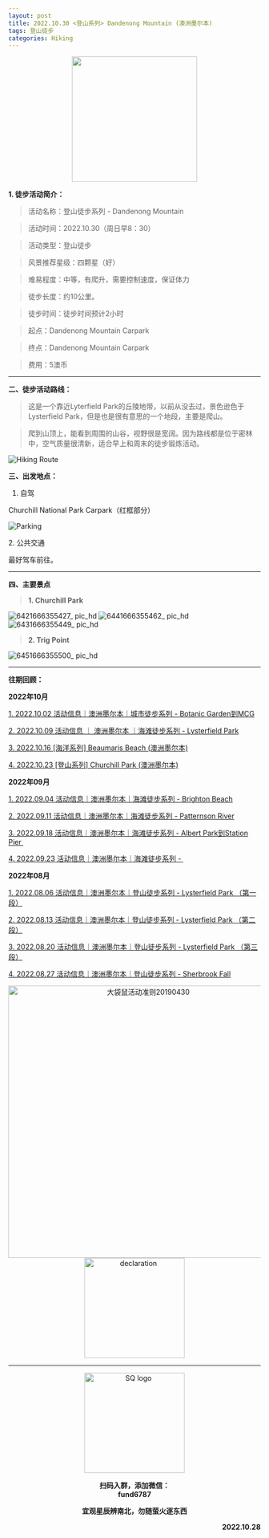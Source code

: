 ```yaml
---
layout: post
title: 2022.10.30 <登山系列> Dandenong Mountain (澳洲墨尔本)
tags: 登山徒步
categories: Hiking
---
```

<p align="center">
  <img width="250" src="https://user-images.githubusercontent.com/90954432/197183769-043b3cce-ffc5-439d-b355-fc227af37705.jpeg">
</p>

**1. 徒步活动简介：**

> 活动名称：登山徒步系列 - Dandenong Mountain

> 活动时间：2022.10.30（周日早8：30）

> 活动类型：登山徒步

> 风景推荐星级：四颗星（好）

> 难易程度：中等，有爬升，需要控制速度，保证体力

> 徒步长度：约10公里。

> 徒步时间：徒步时间预计2小时

> 起点：Dandenong Mountain Carpark

> 终点：Dandenong Mountain Carpark

> 费用：5澳币

______________________________________________________________________________

**二、徒步活动路线：**

> 这是一个靠近Lyterfield Park的丘陵地带，以前从没去过，景色逊色于Lysterfield Park，但是也是很有意思的一个地段，主要是爬山。

> 爬到山顶上，能看到周围的山谷，视野很是宽阔。因为路线都是位于密林中，空气质量很清新，适合早上和周末的徒步锻炼活动。

![Hiking Route](https://user-images.githubusercontent.com/90954432/197325605-82c56c4a-5c3f-4eb0-b356-8da5d73d697f.jpg)

**三、出发地点：**

1. 自驾

Churchill National Park Carpark（红框部分）

![Parking](https://user-images.githubusercontent.com/90954432/197325618-975095eb-adf5-466e-90ae-3cbfe37cd064.jpg)

2. 公共交通

最好驾车前往。

_______________________________________________________________________________________________

**四、主要景点**

> **1. Churchill Park**

![6421666355427_ pic_hd](https://user-images.githubusercontent.com/90954432/197325655-db042ee2-c6ab-41d2-9be7-66914a45e300.jpg)
![6441666355462_ pic_hd](https://user-images.githubusercontent.com/90954432/197325667-41a8ea90-7d35-427e-8496-9e43eb891b01.jpg)
![6431666355449_ pic_hd](https://user-images.githubusercontent.com/90954432/197325664-40fec9e3-2909-47c3-991c-2a9e6a2149f0.jpg)

> **2. Trig Point**

![6451666355500_ pic_hd](https://user-images.githubusercontent.com/90954432/197325660-a6825b91-f67b-4f56-9825-a0ad915efbb8.jpg)
_______________________________________________________________________________________________

**往期回顾：**

**2022年10月**

[1. 2022.10.02 活动信息｜澳洲墨尔本｜城市徒步系列 - Botanic Garden到MCG](http://mp.weixin.qq.com/s?__biz=MzUxOTkxNjMwOA==&mid=2247484978&idx=1&sn=ed5136a1de4c66e2b13caea309ebb671&chksm=f9f31849ce84915fcc661481be2e4f021e4929eea9809e1e76e5d5bcb7be9de2da93369bdbbc&scene=21#wechat_redirect) 

[2. 2022.10.09 活动信息 ｜ 澳洲墨尔本 ｜海滩徒步系列 - Lysterfield Park](http://mp.weixin.qq.com/s?__biz=MzUxOTkxNjMwOA==&mid=2247485002&idx=1&sn=bbd47773ef48aaa6c63583dbb5efd88c&chksm=f9f31831ce849127d1a1f4dae22a577972e7fadcefa2182df92c0480116aa26773c8241231fe&scene=21#wechat_redirect) 

[3. 2022.10.16 [海洋系列] Beaumaris Beach (澳洲墨尔本)](https://2808118.github.io/myhike/hiking/2022/10/16/海洋系列-Beamauris-Beach.html)

[4. 2022.10.23 [登山系列] Churchill Park (澳洲墨尔本)](https://2808118.github.io/myhike/hiking/2022/10/22/登山系列-Churchill-National-Park.html)

**2022年09月**

 [1. 2022.09.04 活动信息｜澳洲墨尔本｜海滩徒步系列 - Brighton Beach](http://mp.weixin.qq.com/s?__biz=MzUxOTkxNjMwOA==&mid=2247484887&idx=1&sn=0ac1c26615f42f2a8bfa5de6650e3f2d&chksm=f9f31bacce8492ba566188217e312eb29b93f333f2b650b313fba42171b23d0ea55c531fa0f0&scene=21#wechat_redirect) 

 [2. 2022.09.11 活动信息｜澳洲墨尔本｜海滩徒步系列 - Patternson River](http://mp.weixin.qq.com/s?__biz=MzUxOTkxNjMwOA==&mid=2247484911&idx=1&sn=78d7a051c7150c107acc5724620e7d0c&chksm=f9f31b94ce84928293f3fce04622c391b0e2123edd17e96a6a3121da2f8dc8bcfede5f58c282&scene=21#wechat_redirect) 

 [3. 2022.09.18 活动信息｜澳洲墨尔本｜海滩徒步系列 - Albert Park到Station Pier ](http://mp.weixin.qq.com/s?__biz=MzUxOTkxNjMwOA==&mid=2247484932&idx=1&sn=ca58606ae0c386a7b02e8d8dd2d00980&chksm=f9f3187fce84916931f9254bd5887992e0399a27b5e3ec575fc4faeaa387e3255c17dde78012&scene=21#wechat_redirect) 

[4. 2022.09.23 活动信息｜澳洲墨尔本｜海滩徒步系列 - ](http://mp.weixin.qq.com/s?__biz=MzUxOTkxNjMwOA==&mid=2247484955&idx=1&sn=8332e3ba1528657ddd38b4ef9629e32d&chksm=f9f31860ce8491765247027b6ff8deaae1e239dfcfc877ae91a7602053489afdca6f304932aa&scene=21#wechat_redirect) 

**2022年08月**

 [1. 2022.08.06 活动信息｜澳洲墨尔本｜登山徒步系列 - Lysterfield Park （第一段）](http://mp.weixin.qq.com/s?__biz=MzUxOTkxNjMwOA==&mid=2247484786&idx=1&sn=f9dfc1ab1e56f1a4957eafd48a376445&chksm=f9f31b09ce84921ff5ee7ff9603eaa6bb8cb9b99d3fe26efc7213087d378c6ac04d5eae16c95&scene=21#wechat_redirect) 

 [2. 2022.08.13 活动信息｜澳洲墨尔本｜登山徒步系列 - Lysterfield Park （第二段）](http://mp.weixin.qq.com/s?__biz=MzUxOTkxNjMwOA==&mid=2247484789&idx=1&sn=571d9139128d3f20b9173a9f7463bb1a&chksm=f9f31b0ece84921855520d95cbbd5bc3029aac54ba8b4d63b140d29a7de09b81895a1e97880a&scene=21#wechat_redirect) 

 [3. 2022.08.20 活动信息｜澳洲墨尔本｜登山徒步系列 - Lysterfield Park （第三段）](http://mp.weixin.qq.com/s?__biz=MzUxOTkxNjMwOA==&mid=2247484826&idx=1&sn=7425850bff3e7334520e921389ef671c&chksm=f9f31be1ce8492f76d9b95fbcf946856da969682802d87aa0d0a72c3f76c28e4d9d18d5c2e9d&scene=21#wechat_redirect) 

 [4. 2022.08.27 活动信息｜澳洲墨尔本｜登山徒步系列 - Sherbrook Fall](http://mp.weixin.qq.com/s?__biz=MzUxOTkxNjMwOA==&mid=2247484859&idx=1&sn=70e596e4b91c9efe09e97136aa120efe&chksm=f9f31bc0ce8492d66b9c238f4bd299a2e41f9aadfcbd155b01b77f521229ef12aaf755f46504&scene=21#wechat_redirect) 

<p align="center">
  <img width="543" alt="大袋鼠活动准则20190430" src="https://user-images.githubusercontent.com/90954432/197184791-50268d4a-839c-42a5-b42f-957043f80b9d.png">
  <img width="200" src="https://user-images.githubusercontent.com/90954432/197324665-50cd9f62-c0ab-43f9-9af6-cb9b86d9ff70.png" alt="declaration">
</p>

_______________________________________________________________________________________________

<p align="center">
  <img width="200" src="https://user-images.githubusercontent.com/90954432/197184555-b5b5ec10-1b51-4814-ba33-082bf7925316.jpg" alt="SQ logo">
</p>

<p align="center">
  <strong>扫码入群，添加微信：</strong>
  <br>
  <strong>fund6787</strong>
</p>

<p align="center">
  <strong>宜观星辰辨南北，勿随萤火逐东西</strong>
</p>

<p align="right">
  <strong>2022.10.28</strong>
</p>
